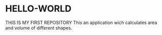 # HELLO-WORLD
THIS IS MY  FIRST REPOSITORY
This an application wich calculates area and volume of different shapes.

